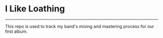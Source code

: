# I Like Loathing
---
This repo is used to track my band's mixing and mastering process for our first album.
